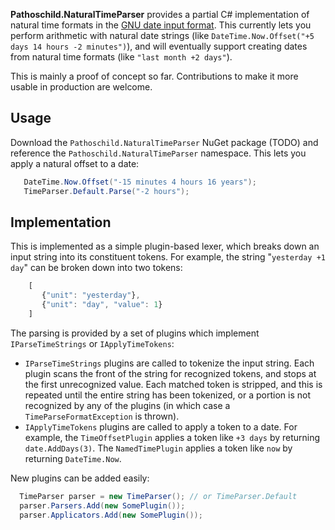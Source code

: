 **Pathoschild.NaturalTimeParser** provides a partial C# implementation of natural time formats in the
[GNU date input format](http://www.gnu.org/software/tar/manual/html_node/Date-input-formats.html).
This currently lets you perform arithmetic with natural date strings (like
`DateTime.Now.Offset("+5 days 14 hours -2 minutes")`), and will eventually support creating
dates from natural time formats (like `"last month +2 days"`).

This is mainly a proof of concept so far. Contributions to make it more usable in production are
welcome.

## Usage
Download the `Pathoschild.NaturalTimeParser` NuGet package (TODO) and reference the
`Pathoschild.NaturalTimeParser` namespace. This lets you apply a natural offset to a date:
```c#
   DateTime.Now.Offset("-15 minutes 4 hours 16 years");
   TimeParser.Default.Parse("-2 hours");
```

## Implementation
This is implemented as a simple plugin-based lexer, which breaks down an input string into
its constituent tokens. For example, the string "`yesterday +1 day`" can be broken down into two
tokens:
```js
    [
       {"unit": "yesterday"},
       {"unit": "day", "value": 1}
    ]
```

The parsing is provided by a set of plugins which implement `IParseTimeStrings` or
`IApplyTimeTokens`:

* `IParseTimeStrings` plugins are called to tokenize the input string. Each plugin scans the
  front of the string for recognized tokens, and stops at the first unrecognized value. Each
  matched token is stripped, and this is repeated until the entire string has been tokenized, or a
  portion is not recognized by any of the plugins (in which case a `TimeParseFormatException` is
  thrown).
* `IApplyTimeTokens` plugins are called to apply a token to a date. For example, the
  `TimeOffsetPlugin` applies a token like `+3 days` by returning `date.AddDays(3)`. The
  `NamedTimePlugin` applies a token like `now` by returning `DateTime.Now`.
  
New plugins can be added easily:
```c#
  TimeParser parser = new TimeParser(); // or TimeParser.Default
  parser.Parsers.Add(new SomePlugin());
  parser.Applicators.Add(new SomePlugin());
```